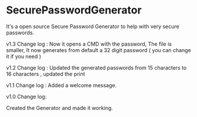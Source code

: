 # SecurePasswordGenerator
It's a open source Secure Password Generator to help with very secure passwords.

v1.3 Change log :
Now it opens a CMD with the password,
 The file is smaller,
 It now generates from default a 32 digit password ( you can change it if you need )

v1.2 Change log :
Updated the generated passwords from 15 characters to 16 characters
, updated the print

v1.1 Change log :
Added a welcome message.

v1.0 Change log:

Created the Generator and made it working.
